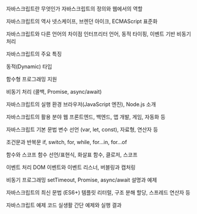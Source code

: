 자바스크립트란 무엇인가
자바스크립트의 정의와 웹에서의 역할

자바스크립트의 역사
넷스케이프, 브렌던 아이크, ECMAScript 표준화

자바스크립트와 다른 언어의 차이점
인터프리터 언어, 동적 타이핑, 이벤트 기반 비동기 처리

자바스크립트의 주요 특징

동적(Dynamic) 타입

함수형 프로그래밍 지원

비동기 처리 (콜백, Promise, async/await)

자바스크립트의 실행 환경
브라우저(JavaScript 엔진), Node.js 소개

자바스크립트의 활용 분야
웹 프론트엔드, 백엔드, 앱 개발, 게임, 자동화 등

자바스크립트 기본 문법
변수 선언 (var, let, const), 자료형, 연산자 등

조건문과 반복문
if, switch, for, while, for...in, for...of

함수와 스코프
함수 선언/표현식, 화살표 함수, 클로저, 스코프

이벤트 처리
DOM 이벤트와 이벤트 리스너, 버블링과 캡처링

비동기 프로그래밍
setTimeout, Promise, async/await 설명과 예제

자바스크립트의 최신 문법 (ES6+)
템플릿 리터럴, 구조 분해 할당, 스프레드 연산자 등

자바스크립트 예제 코드
실생활 간단 예제와 실행 결과